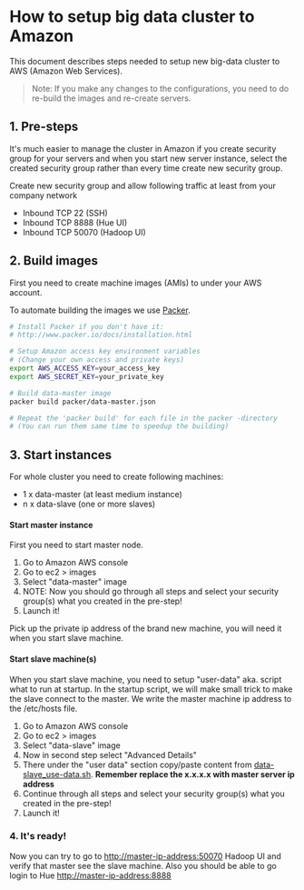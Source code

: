 # How to setup big data cluster to Amazon
This document describes steps needed to setup new big-data cluster to AWS (Amazon Web Services).

> Note: If you make any changes to the configurations, you need to do re-build the images and re-create servers.

## 1. Pre-steps
It's much easier to manage the cluster in Amazon if you create security group for your servers and
when you start new server instance, select the created security group rather than every time create
new security group.

Create new security group and allow following traffic at least from your company network
- Inbound TCP 22 (SSH)
- Inbound TCP 8888 (Hue UI)
- Inbound TCP 50070 (Hadoop UI)

## 2. Build images
First you need to create machine images (AMIs) to under your AWS account.

To automate building the images we use [Packer](http://www.packer.io/).

```bash
# Install Packer if you don't have it:
# http://www.packer.io/docs/installation.html

# Setup Amazon access key environment variables
# (Change your own access and private keys)
export AWS_ACCESS_KEY=your_access_key
export AWS_SECRET_KEY=your_private_key

# Build data-master image
packer build packer/data-master.json

# Repeat the 'packer build' for each file in the packer -directory
# (You can run them same time to speedup the building)

```
## 3. Start instances
For whole cluster you need to create following machines:
- 1 x data-master (at least medium instance)
- n x data-slave (one or more slaves)

#### Start master instance
First you need to start master node.
1. Go to Amazon AWS console
2. Go to ec2 > images
3. Select "data-master" image
4. NOTE: Now you should go through all steps and select your security group(s) what you created in the pre-step! 
5. Launch it!

Pick up the private ip address of the brand new machine, you will need it when you start slave machine.

#### Start slave machine(s)
When you start slave machine, you need to setup "user-data" aka. script what to run at startup.
In the startup script, we will make small trick to make the slave connect to the master.
We write the master machine ip address to the /etc/hosts file.

1. Go to Amazon AWS console
2. Go to ec2 > images
3. Select "data-slave" image
4. Now in second step select "Advanced Details"
5. There under the "user data" section copy/paste content from [data-slave_use-data.sh](../blob/master/docs/data-slave_user-data.sh). **Remember replace the x.x.x.x with master server ip address**
6. Continue through all steps and select your security group(s) what you created in the pre-step! 
7. Launch it!

### 4. It's ready!
Now you can try to go to [http://master-ip-address:50070](http://master-ip-address:50070) Hadoop UI and verify that master see the slave machine.
Also you should be able to go login to Hue [http://master-ip-address:8888](http://master-ip-address:8888)
